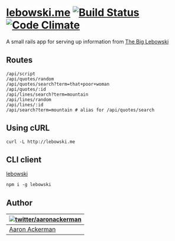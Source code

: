 # [lebowski.me](http://lebowski.me) [![Build Status](https://travis-ci.org/aackerman/lebowski-api.png?branch=master)](https://travis-ci.org/aackerman/lebowski-api) [![Code Climate](https://codeclimate.com/github/aackerman/lebowski-api.png)](https://codeclimate.com/github/aackerman/lebowski-api)

A small rails app for serving up information from [The Big Lebowski](http://en.wikipedia.org/wiki/The_Big_Lebowski)

## Routes

```
/api/script
/api/quotes/random
/api/quotes/search?term=that+poor+woman
/api/quotes/:id
/api/lines/search?term=mountain
/api/lines/random
/api/lines/:id
/api/search?term=mountain # alias for /api/quotes/search
```

## Using cURL

```shell
curl -L http://lebowski.me
```

## CLI client

[lebowski](https://github.com/aackerman/lebowski)

```shell
npm i -g lebowski
```

## Author

| [![twitter/_aaronackerman_](http://gravatar.com/avatar/c73ff9c7e654647b2b339d9e08b52143?s=70)](http://twitter.com/_aaronackerman_ "Follow @_aaronackerman_ on Twitter") |
|---|
| [Aaron Ackerman](https://twitter.com/_aaronackerman_) |
